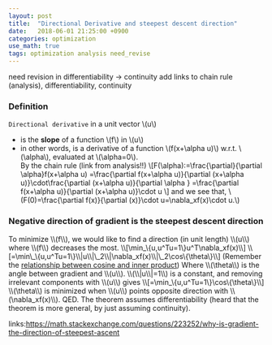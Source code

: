 ```yaml
---
layout: post
title:  "Directional Derivative and steepest descent direction"
date:   2018-06-01 21:25:00 +0900
categories: optimization
use_math: true
tags: optimization analysis need_revise
---
```


need revision in differentiability -> continuity
add links to chain rule (analysis), differentiability, continuity

### Definition
`Directional derivative` in a unit vector \\(u\\) 
* is the __slope__ of a function \\(f\\) in \\(u\\)
* in other words, is a derivative of a function \\(f(x+\alpha u)\\) w.r.t. \\(\alpha\\), evaluated at \\(\alpha=0\\).  
By the chain rule (link from analysis!!) \\[F(\alpha):=\frac\{\partial\}\{\partial \alpha\}f(x+\alpha u)
=\frac\{\partial f(x+\alpha u)\}\{\partial (x+\alpha u)\}\cdot\frac\{\partial (x+\alpha u)}\{\partial \alpha \}
=\frac\{\partial f(x+\alpha u)\}\{\partial (x+\alpha u)\}\cdot u
\\]
and we see that, \\(F(0)=\frac\{\partial f(x)\}\{\partial (x)\}\cdot u=\nabla_xf(x)\cdot u.\\)  

<h3 id="steepest_desc">Negative direction of gradient is the steepest descent direction</h3>
To minimize \\(f\\), we would like to find a direction (in unit length) \\(u\\) where \\(f\\) decreases the most.
\\[\min_\{u,u^Tu=1\}u^T\nabla_xf(x)\\]
\\[=\min\_\{u,u^Tu=1\}\\|u\\|\_2\\|\nabla_xf(x)\\|\_2\cos\{\theta\}\\]
(Remember the <a href="{{site.url}}/analysis/2018/04/03/vector-projection.html" target="_blank">relationship between cosine and inner product</a>)  
Where \\(\theta\\) is the angle between gradient and \\(u\\). \\(\\|u\\|=1\\) is a constant, and removing irrelevant components with \\(u\\) gives
\\[=\min_\{u,u^Tu=1\}\cos\{\theta\}\\]
\\(\theta\\) is minimized when \\(u\\) points opposite direction with \\(\nabla_xf(x)\\). QED.  
The theorem assumes differentiability (heard that the theorem is more general, by just assuming continuity).

 
links:<a href="https://math.stackexchange.com/questions/223252/why-is-gradient-the-direction-of-steepest-ascent" target="_blank">https://math.stackexchange.com/questions/223252/why-is-gradient-the-direction-of-steepest-ascent</a>
